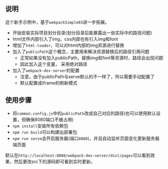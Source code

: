 ## 说明
这个新手示例中，基于`webpackSimple03`进一步拓展。

* 开始安装实际项目划分目录(划分目录后能暴露出一些实际中的路径问题)
* html文件内部引入了img，css内部也有引入img和font
* 增加了`html-loader`，可以对html内部的img资源进行替换
* 加入了`publicPath`这个概念，主要用来解决资源替换后的路径引用问题
	* 正常如果没有加入publicPath，替换img和font等资源时，路径会出现问题
	* 因此加入这个变量， 采用绝对路径
* 加入了`webpack-dev-server`的配置
	* 注意，由于publicPath与serve默认的不一样了，所以需要手动配置了
	* 默认配置成iframe的刷新模式
	


## 使用步骤

* 将`common.config.js`中的`publicPath`改成自己对应的路径(也可以使用默认设置，但确保8080端口不被占用)
* `npm install`安装所有依赖包
* `npm run build`可以构建出部署包
* `npm run serve`会开启服务器(端口`8080`)，并且自动监听页面变化更新服务器端页面

默认在`http://localhost:8080/webpack-dev-server/dist/pages`可以看到效果，然后更改src下的源码即可看到实时更新。
